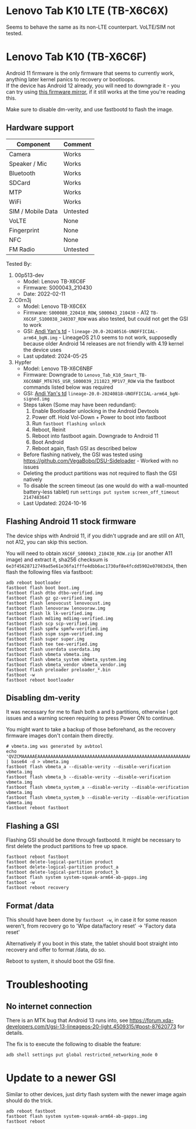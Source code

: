 # Lenovo Tab K10 LTE (TB-X6C6X)
Seems to behave the same as its non-LTE counterpart. VoLTE/SIM not tested.

# Lenovo Tab K10 (TB-X6C6F)

Android 11 firmware is the only firmware that seems to currently work, anything later kernel panics to recovery or bootloops.  
If the device has Android 12 already, you will need to downgrade it - you can try using [this firmware mirror](https://mirrors.lolinet.com/firmware/lenowow/Tab_K10/TB-X6C6F/), if it still works at the time you're reading this.

Make sure to disable dm-verity, and use fastbootd to flash the image.

## Hardware support

| Component                 |      Comment                                              |
|---------------------------|-----------------------------------------------------------|
| Camera                    | Works                                                     |
| Speaker / Mic             | Works                                                     |
| Bluetooth                 | Works                                                     |
| SDCard                    | Works                                                     |
| MTP                       | Works                                                     |
| WiFi                      | Works                                                     |
| SIM / Mobile Data         | Untested                                                  |
| VoLTE                     | None                                                      |
| Fingerprint               | None                                                      |
| NFC                       | None                                                      |
| FM Radio                  | Untested                                                  |


Tested By:
1. 00p513-dev
   - Model: Lenovo TB-X6C6F
   - Firmware: S000043_210430
   - Date: 2022-02-11
2. C0rn3j
   - Model: Lenovo TB-X6C6X
   - Firmware: `S000080_220410_ROW`, `S000043_210430` - A12 `TB-X6C6F_S100038_240307_ROW` was also tested, but could not get the GSI to work
   - GSI: [Andi Yan's td](https://sourceforge.net/projects/andyyan-gsi/files/lineage-20-td/) - `lineage-20.0-20240516-UNOFFICIAL-arm64_bgN.img` - LineageOS 21.0 seems to not work, supposedly because older Android 14 releases are not friendly with 4.19 kernel the device uses
   - Last updated: 2024-05-25
3. Hypfer
   - Model: Lenovo TB-X6C6NBF
   - Firmware: Downgrade to `Lenovo_Tab_K10_Smart_TB-X6C6NBF_MT6765_USR_S000039_211023_MP1V7_ROW` via the fastboot commands listed below was required
   - GSI: [Andi Yan's td](https://sourceforge.net/projects/andyyan-gsi/files/lineage-20-td/) `lineage-20.0-20240818-UNOFFICIAL-arm64_bgN-signed.img`
   - Steps taken (Some may have been redundant):
      1. Enable Bootloader unlocking in the Android Devtools
      2. Power off. Hold Vol-Down + Power to boot into fastboot
      3. Run `fastboot flashing unlock`
      4. Reboot, Reinit
      5. Reboot into fastboot again. Downgrade to Android 11
      6. Boot Android
      7. Reboot again, flash GSI as described below
   - Before flashing natively, the GSI was tested using https://github.com/VegaBobo/DSU-Sideloader - Worked with no issues
   - Deleting the product partitions was not required to flash the GSI natively
   - To disable the screen timeout (as one would do with a wall-mounted battery-less tablet) run `settings put system screen_off_timeout 2147483647`
   - Last Updated: 2024-10-16


## Flashing Android 11 stock firmware

The device ships with Android 11, if you didn't upgrade and are still on A11, not A12, you can skip this section.

You will need to obtain `X6C6F_S000043_210430_ROW.zip` (or another A11 image) and extract it, sha256 checksum is `6e3f45628712749ad5e61e36fa1fffe4dbb6ac1730af8e4fcdd5902e07083d34`, then flash the following files via fastboot:
```console
adb reboot bootloader
fastboot flash boot boot.img
fastboot flash dtbo dtbo-verified.img
fastboot flash gz gz-verified.img
fastboot flash lenovocust lenovocust.img
fastboot flash lenovoraw lenovoraw.img
fastboot flash lk lk-verified.img
fastboot flash md1img md1img-verified.img
fastboot flash scp scp-verified.img
fastboot flash spmfw spmfw-verified.img
fastboot flash sspm sspm-verified.img
fastboot flash super super.img
fastboot flash tee tee-verified.img
fastboot flash userdata userdata.img
fastboot flash vbmeta vbmeta.img
fastboot flash vbmeta_system vbmeta_system.img
fastboot flash vbmeta_vendor vbmeta_vendor.img
fastboot flash preloader preloader_*.bin
fastboot -w
fastboot reboot bootloader
```

## Disabling dm-verity
It was necessary for me to flash both a and b partitions, otherwise I got issues and a warning screen requiring to press Power ON to continue.

You might want to take a backup of those beforehand, as the recovery firmware images don't contain them directly.

```console
# vbmeta.img was generated by avbtool
echo 'QVZCMAAAAAEAAAAAAAAAAAAAAAAAAAAAAAAAAAAAAAAAAAAAAAAAAAAAAAAAAAAAAAAAAAAAAAAAAAAAAAAAAAAAAAAAAAAAAAAAAAAAAAAAAAAAAAAAAAAAAAAAAAAAAAAAAAAAAAAAAAAAAAAAAAAAAAAAAAAAAAAAAAAAAABhdmJ0b29sIDEuMi4wAAAAAAAAAAAAAAAAAAAAAAAAAAAAAAAAAAAAAAAAAAAAAAAAAAAAAAAAAAAAAAAAAAAAAAAAAAAAAAAAAAAAAAAAAAAAAAAAAAAAAAAAAAAAAAAAAAAAAAAAAAAAAAAAAAAAAAAAAAAAAAAAAAAAAAAAAA==' | base64 -d > vbmeta.img
fastboot flash vbmeta_a --disable-verity --disable-verification vbmeta.img
fastboot flash vbmeta_b --disable-verity --disable-verification vbmeta.img
fastboot flash vbmeta_system_a --disable-verity --disable-verification vbmeta.img
fastboot flash vbmeta_system_b --disable-verity --disable-verification vbmeta.img
fastboot reboot fastboot
```

## Flashing a GSI
Flashing GSI should be done through fastbootd. It might be necessary to first delete the product partitions to free up space.

```console
fastboot reboot fastboot
fastboot delete-logical-partition product
fastboot delete-logical-partition product_a
fastboot delete-logical-partition product_b
fastboot flash system system-squeak-arm64-ab-gapps.img
fastboot -w
fastboot reboot recovery
```
## Format /data

This should have been done by `fastboot -w`, in case it for some reason weren't, from recovery go to 'Wipe data/factory reset' -> 'Factory data reset'

Alternatively if you boot in this state, the tablet should boot straight into recovery and offer to format /data, do so.

Reboot to system, it should boot the GSI fine.

# Troubleshooting

## No internet connection

There is an MTK bug that Android 13 runs into, see https://forum.xda-developers.com/t/gsi-13-lineageos-20-light.4509315/#post-87620773 for details.

The fix is to execute the following to disable the feature:

```console
adb shell settings put global restricted_networking_mode 0
```

# Update to a newer GSI

Similar to other devices, just dirty flash system with the newer image again should do the trick.

```console
adb reboot fastboot
fastboot flash system system-squeak-arm64-ab-gapps.img
fastboot reboot
```
